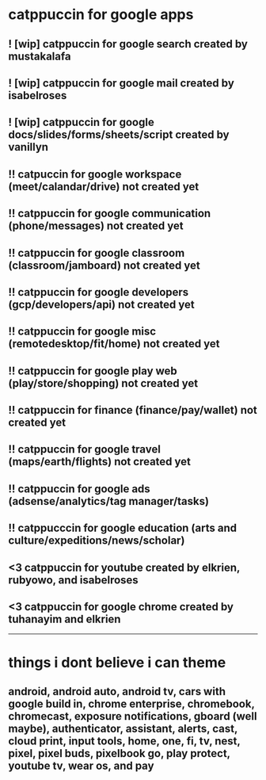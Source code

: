 # catppuccin for google apps
## ! [wip] catppuccin for google search created by mustakalafa
## ! [wip] catppuccin for google mail created by isabelroses
## ! [wip] catppuccin for google docs/slides/forms/sheets/script created by vanillyn
## !! catpuccin for google workspace (meet/calandar/drive) not created yet
## !! catppuccin for google communication (phone/messages) not created yet
## !! catppuccin for google classroom (classroom/jamboard) not created yet
## !! catppuccin for google developers (gcp/developers/api) not created yet
## !! catppuccin for google misc (remotedesktop/fit/home) not created yet
## !! catppuccin for google play web (play/store/shopping) not created yet
## !! catppuccin for finance (finance/pay/wallet) not created yet
## !! catppuccin for google travel (maps/earth/flights) not created yet
## !! catppuccin for google ads (adsense/analytics/tag manager/tasks)
## !! catppucccin for google education (arts and culture/expeditions/news/scholar)
## <3 catppuccin for youtube created by elkrien, rubyowo, and isabelroses
## <3 catppuccin for google chrome created by tuhanayim and elkrien

--- 

# things i dont believe i can theme 
## android, android auto, android tv, cars with google build in, chrome enterprise, chromebook, chromecast, exposure notifications, gboard (well maybe), authenticator, assistant, alerts, cast, cloud print, input tools, home, one, fi, tv, nest, pixel, pixel buds, pixelbook go, play protect, youtube tv, wear os, and pay
